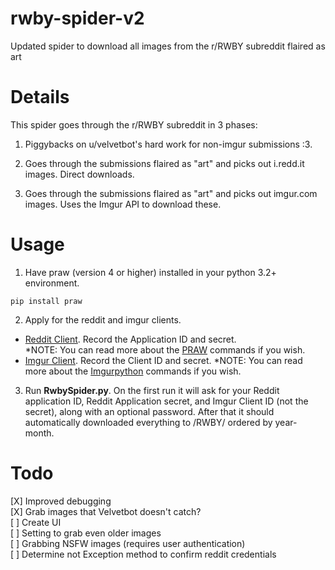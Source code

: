 # rwby-spider-v2  
Updated spider to download all images from the r/RWBY subreddit flaired as art

# Details  
This spider goes through the r/RWBY subreddit in 3 phases:

1. Piggybacks on u/velvetbot's hard work for non-imgur submissions :3.

2. Goes through the submissions flaired as "art" and picks out i.redd.it images. Direct downloads.

3. Goes through the submissions flaired as "art" and picks out imgur.com images. Uses the Imgur API to download these.

# Usage

1. Have praw (version 4 or higher) installed in your python 3.2+ environment.

```
pip install praw
```

2. Apply for the reddit and imgur clients.

 - [Reddit Client](https://www.reddit.com/prefs/apps). Record the Application ID and secret.  
   \*NOTE: You can read more about the [PRAW](https://praw.readthedocs.io/en/latest/index.html) commands if you wish.
 - [Imgur Client](https://api.imgur.com/oauth2/addclient). Record the Client ID and secret.
   \*NOTE: You can read more about the [Imgurpython](https://apidocs.imgur.com/) commands if you wish.

3. Run **RwbySpider.py**. On the first run it will ask for your Reddit application ID, Reddit Application secret, and Imgur Client ID (not the secret), along with an optional password. After that it should automatically downloaded everything to /RWBY/ ordered by year-month.

# Todo

[X] Improved debugging   
[X] Grab images that Velvetbot doesn't catch?   
[ ] Create UI   
[ ] Setting to grab even older images    
[ ] Grabbing NSFW images (requires user authentication)    
[ ] Determine not Exception method to confirm reddit credentials    

